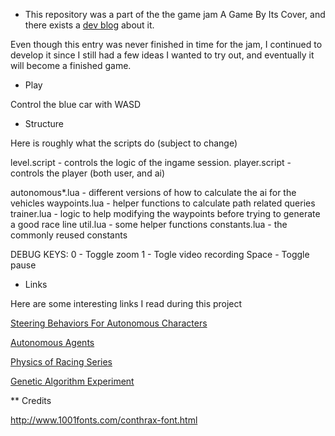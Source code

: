 * This repository was a part of the the game jam A Game By Its Cover, and
there exists a [dev blog](https://forum.defold.com/t/a-game-by-its-cover-pastel-riders/2458) about it.

Even though this entry was never finished in time for the jam, I continued to develop it since I
still had a few ideas I wanted to try out, and eventually it will become a finished game.

* Play

Control the blue car with WASD 


* Structure

Here is roughly what the scripts do (subject to change)

level.script - controls the logic of the ingame session.
player.script - controls the player (both user, and ai)

autonomous*.lua - different versions of how to calculate the ai for the vehicles
waypoints.lua - helper functions to calculate path related queries
trainer.lua - logic to help modifying the waypoints before trying to generate a good race line
util.lua - some helper functions
constants.lua - the commonly reused constants 


DEBUG KEYS:
0 - Toggle zoom
1 - Togle video recording
Space - Toggle pause




* Links

Here are some interesting links I read during this project

[Steering Behaviors For Autonomous Characters](http://www.red3d.com/cwr/steer/gdc99/)

[Autonomous Agents](http://natureofcode.com/book/chapter-6-autonomous-agents/)

[Physics of Racing Series](http://www.miata.net/sport/Physics/)

[Genetic Algorithm Experiment](http://guillaumebouchetepitech.github.io/geneticAlgorithm_experiment/carDemo/src_html/index.html)

** Credits

http://www.1001fonts.com/conthrax-font.html
